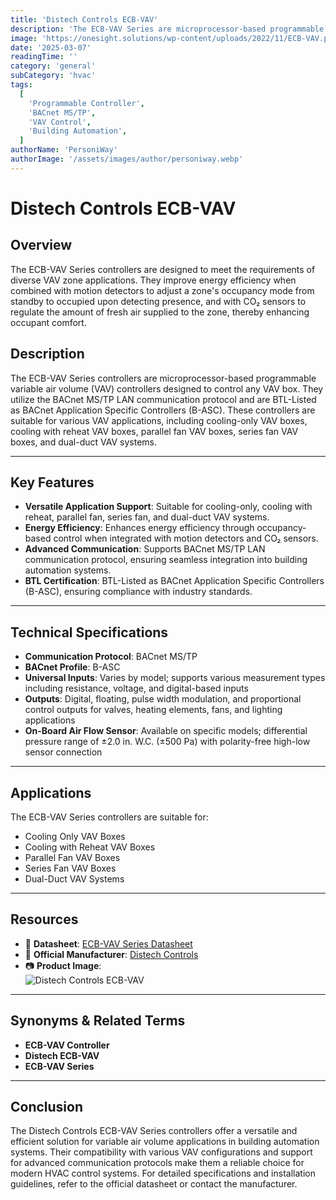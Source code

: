 ```yaml
---
title: 'Distech Controls ECB-VAV'
description: 'The ECB-VAV Series are microprocessor-based programmable variable air volume (VAV) controllers designed to control any VAV box.'
image: 'https://onesight.solutions/wp-content/uploads/2022/11/ECB-VAV.png'
date: '2025-03-07'
readingTime: ''
category: 'general'
subCategory: 'hvac'
tags:
  [
    'Programmable Controller',
    'BACnet MS/TP',
    'VAV Control',
    'Building Automation',
  ]
authorName: 'PersoniWay'
authorImage: '/assets/images/author/personiway.webp'
---
```


# Distech Controls ECB-VAV

## **Overview**

The ECB-VAV Series controllers are designed to meet the requirements of diverse VAV zone applications. They improve energy efficiency when combined with motion detectors to adjust a zone's occupancy mode from standby to occupied upon detecting presence, and with CO₂ sensors to regulate the amount of fresh air supplied to the zone, thereby enhancing occupant comfort.

## **Description**

The ECB-VAV Series controllers are microprocessor-based programmable variable air volume (VAV) controllers designed to control any VAV box. They utilize the BACnet MS/TP LAN communication protocol and are BTL-Listed as BACnet Application Specific Controllers (B-ASC). These controllers are suitable for various VAV applications, including cooling-only VAV boxes, cooling with reheat VAV boxes, parallel fan VAV boxes, series fan VAV boxes, and dual-duct VAV systems.

---

## **Key Features**

- **Versatile Application Support**: Suitable for cooling-only, cooling with reheat, parallel fan, series fan, and dual-duct VAV systems.
- **Energy Efficiency**: Enhances energy efficiency through occupancy-based control when integrated with motion detectors and CO₂ sensors.
- **Advanced Communication**: Supports BACnet MS/TP LAN communication protocol, ensuring seamless integration into building automation systems.
- **BTL Certification**: BTL-Listed as BACnet Application Specific Controllers (B-ASC), ensuring compliance with industry standards.

---

## **Technical Specifications**

- **Communication Protocol**: BACnet MS/TP
- **BACnet Profile**: B-ASC
- **Universal Inputs**: Varies by model; supports various measurement types including resistance, voltage, and digital-based inputs
- **Outputs**: Digital, floating, pulse width modulation, and proportional control outputs for valves, heating elements, fans, and lighting applications
- **On-Board Air Flow Sensor**: Available on specific models; differential pressure range of ±2.0 in. W.C. (±500 Pa) with polarity-free high-low sensor connection

---

## **Applications**

The ECB-VAV Series controllers are suitable for:

- Cooling Only VAV Boxes
- Cooling with Reheat VAV Boxes
- Parallel Fan VAV Boxes
- Series Fan VAV Boxes
- Dual-Duct VAV Systems

---

## **Resources**

- 📄 **Datasheet**: [ECB-VAV Series Datasheet](https://docs-be.distech-controls.com/bundle/ECB-VAV_SP/raw/resource/enus/ECB-VAV_SP.pdf)
- 🏢 **Official Manufacturer**: [Distech Controls](https://www.distech-controls.com)
- 📷 **Product Image**:  
  ![Distech Controls ECB-VAV](https://onesight.solutions/wp-content/uploads/2022/11/ECB-VAV.png)

---

## **Synonyms & Related Terms**

- **ECB-VAV Controller**
- **Distech ECB-VAV**
- **ECB-VAV Series**

---

## **Conclusion**

The Distech Controls ECB-VAV Series controllers offer a versatile and efficient solution for variable air volume applications in building automation systems. Their compatibility with various VAV configurations and support for advanced communication protocols make them a reliable choice for modern HVAC control systems. For detailed specifications and installation guidelines, refer to the official datasheet or contact the manufacturer.
